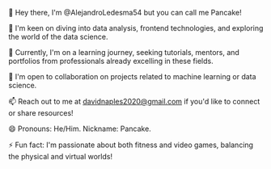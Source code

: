 👋 Hey there, I'm @AlejandroLedesma54 but you can call me Pancake!

👀 I'm keen on diving into data analysis, frontend technologies, and exploring the world of the data science.

🌱 Currently, I'm on a learning journey, seeking tutorials, mentors, and portfolios from professionals already excelling in these fields.

💼 I'm open to collaboration on projects related to machine learning or data science.

📫 Reach out to me at davidnaples2020@gmail.com if you'd like to connect or share resources!

😄 Pronouns: He/Him. Nickname: Pancake.

⚡ Fun fact: I'm passionate about both fitness and video games, balancing the physical and virtual worlds!
